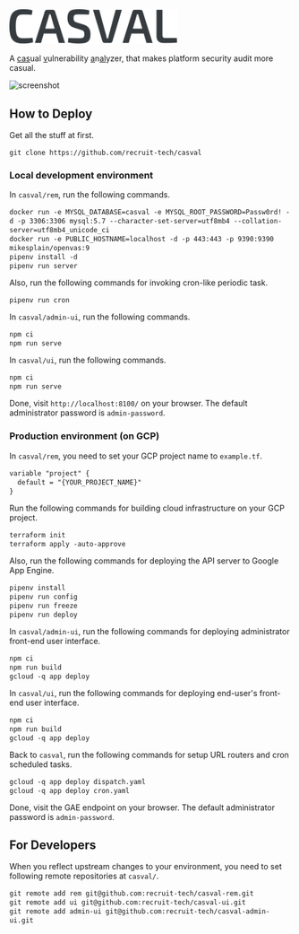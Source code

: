 <img src="ui/src/assets/logo-grey.svg" width="300">

A <u>cas</u>ual <u>v</u>ulnerability <u>a</u>n<u>al</u>yzer, that makes platform security audit more casual.

![screenshot](https://user-images.githubusercontent.com/3012367/57343095-df6f2f80-717c-11e9-8e18-f7b6b7276836.gif)

## How to Deploy

Get all the stuff at first.

```
git clone https://github.com/recruit-tech/casval
```

### Local development environment

In `casval/rem`, run the following commands.

```
docker run -e MYSQL_DATABASE=casval -e MYSQL_ROOT_PASSWORD=Passw0rd! -d -p 3306:3306 mysql:5.7 --character-set-server=utf8mb4 --collation-server=utf8mb4_unicode_ci
docker run -e PUBLIC_HOSTNAME=localhost -d -p 443:443 -p 9390:9390 mikesplain/openvas:9
pipenv install -d
pipenv run server
```

Also, run the following commands for invoking cron-like periodic task.

```
pipenv run cron
```

In `casval/admin-ui`, run the following commands.

```
npm ci
npm run serve
```

In `casval/ui`, run the following commands.

```
npm ci
npm run serve
```

Done, visit `http://localhost:8100/` on your browser. The default administrator password is `admin-password`.

### Production environment (on GCP)

In `casval/rem`, you need to set your GCP project name to `example.tf`.

```
variable "project" {
  default = "{YOUR_PROJECT_NAME}"
}
```

Run the following commands for building cloud infrastructure on your GCP project.

```
terraform init
terraform apply -auto-approve
```

Also, run the following commands for deploying the API server to Google App Engine.

```
pipenv install
pipenv run config
pipenv run freeze
pipenv run deploy
```

In `casval/admin-ui`, run the following commands for deploying administrator front-end user interface.

```
npm ci
npm run build
gcloud -q app deploy
```

In `casval/ui`, run the following commands for deploying end-user's front-end user interface.

```
npm ci
npm run build
gcloud -q app deploy
```

Back to `casval`, run the following commands for setup URL routers and cron scheduled tasks.

```
gcloud -q app deploy dispatch.yaml
gcloud -q app deploy cron.yaml
```

Done, visit the GAE endpoint on your browser. The default administrator password is `admin-password`.

## For Developers

When you reflect upstream changes to your environment, you need to set following remote repositories at `casval/`.

```
git remote add rem git@github.com:recruit-tech/casval-rem.git
git remote add ui git@github.com:recruit-tech/casval-ui.git
git remote add admin-ui git@github.com:recruit-tech/casval-admin-ui.git
```